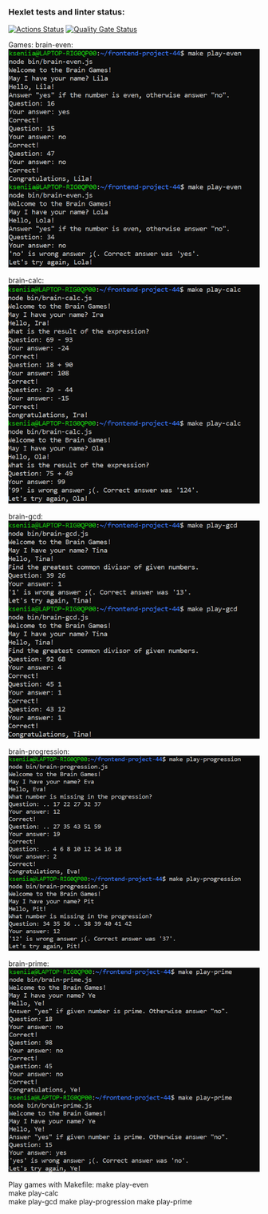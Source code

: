 ### Hexlet tests and linter status:
[![Actions Status](https://github.com/kseniia0503/frontend-project-44/actions/workflows/hexlet-check.yml/badge.svg)](https://github.com/kseniia0503/frontend-project-44/actions)
[![Quality Gate Status](https://sonarcloud.io/api/project_badges/measure?project=kseniia0503_frontend-project-44&metric=alert_status)](https://sonarcloud.io/summary/new_code?id=kseniia0503_frontend-project-44)

Games:
brain-even: ![alt text](screenshots/image-1.png)

brain-calc: ![alt text](screenshots/image.png)

brain-gcd: ![alt text](screenshots/image-2.png)

brain-progression: ![alt text](screenshots/image-3.png)

brain-prime: ![alt text](screenshots/image-4.png)

Play games with Makefile:
make play-even     
make play-calc    
make play-gcd
make play-progression
make play-prime





